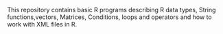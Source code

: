 This repository contains basic R programs describing R data types, String functions,vectors, Matrices, Conditions, loops and operators and how to work with XML files in R.
